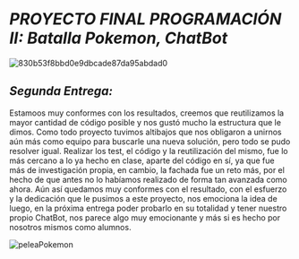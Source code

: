 # *PROYECTO FINAL PROGRAMACIÓN II: Batalla Pokemon, ChatBot*


![830b53f8bbd0e9dbcade87da95abdad0](https://github.com/user-attachments/assets/0bb9774d-dfaf-4129-914e-049179670c72)

## *Segunda Entrega:*
Estamoos muy conformes con los resultados, creemos que reutilizamos la mayor cantidad de código posible y nos gustó mucho la estructura que le dimos. Como todo proyecto tuvimos altibajos que nos obligaron a unirnos aún más como equipo para buscarle una nueva solución, pero todo se pudo resolver igual. Realizar los test, el código y la reutilización del mismo, fue lo más cercano a lo ya hecho en clase, aparte del código en sí, ya que fue más de investigación propia, en cambio, la fachada fue un reto más, por el hecho de que antes no lo habíamos realizado de forma tan avanzada como ahora. Aún así quedamos muy conformes con el resultado, con el esfuerzo y la dedicación que le pusimos a este proyecto, nos emociona la idea de luego, en la próxima entrega poder probarlo en su totalidad y tener nuestro propio ChatBot, nos parece algo muy emocionante y más si es hecho por nosotros mismos como alumnos.


![peleaPokemon](https://github.com/user-attachments/assets/727bd767-d3a7-4696-9e2c-03a6ebc2e564) 







